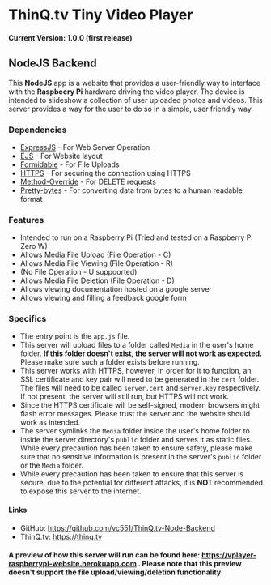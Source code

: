 # ThinQ.tv Tiny Video Player
#### Current Version: 1.0.0 (first release)
## NodeJS Backend
This **NodeJS** app is a website that provides a user-friendly way to interface with the **Raspbeery Pi** hardware driving the video player. The device is intended to slideshow a collection of user uploaded photos and videos. This server provides a way for the user to do so in a simple, user friendly way.
### Dependencies
- [ExpressJS](https://www.npmjs.com/package/express) - For Web Server Operation
- [EJS](https://www.npmjs.com/package/ejs) - For Website layout
- [Formidable](https://www.npmjs.com/package/formidable) - For File Uploads
- [HTTPS](https://www.npmjs.com/package/https) - For securing the connection using HTTPS
- [Method-Override](https://www.npmjs.com/package/method-override) - For DELETE requests
- [Pretty-bytes](https://www.npmjs.com/package/pretty-bytes) - For converting data from bytes to a human readable format
### Features
- Intended to run on a Raspberry Pi (Tried and tested on a Raspberry Pi Zero W)
- Allows Media File Upload (File Operation - C)
- Allows Media File Viewing (File Operation - R)
- (No File Operation - U suppoorted)
- Allows Media File Deletion  (File Operation - D)
- Allows viewing documentation hosted on a google server
- Allows viewing and filling a feedback google form
### Specifics
- The entry point is the `app.js` file.
- This server will upload files to a folder called `Media` in the user's home folder. **If this folder doesn't exist, the server will not work as expected.** Please make sure such a folder exists before running.
- This server works with HTTPS, however, in order for it to function, an SSL certificate and key pair will need to be generated in the `cert` folder. The files will need to be called `server.cert` and `server.key` respectively. If not present, the server will still run, but HTTPS will not work.
- Since the HTTPS certificate will be self-signed, modern browsers might flash error messages. Please trust the server and the website should work as intended.
- The server symlinks the `Media` folder inside the user's home folder to inside the server directory's `public` folder and serves it as static files. While every precaution has been taken to ensure safety, please make sure that no sensitive information is present in the server's `public` folder or the `Media` folder.
- While every precaution has been taken to ensure that this server is secure, due to the potential for different attacks, it is **NOT** recommended to expose this server to the internet.
#### Links
- GitHub: https://github.com/vc551/ThinQ.tv-Node-Backend
- ThinQ.tv: https://thinq.tv

#### A preview of how this server will run can be found here: https://vplayer-raspberrypi-website.herokuapp.com . Please note that this preview doesn't support the file upload/viewing/deletion functionality.